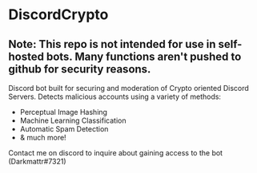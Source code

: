 # DiscordCrypto

## Note: This repo is not intended for use in self-hosted bots. Many functions aren't pushed to github for security reasons.

Discord bot built for securing and moderation of Crypto oriented Discord Servers. 
Detects malicious accounts using a variety of methods:
 - Perceptual Image Hashing
 - Machine Learning Classification
 - Automatic Spam Detection
 - & much more!

Contact me on discord to inquire about gaining access to the bot
(Darkmattr#7321)
